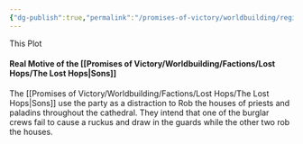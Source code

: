 ```yaml
---
{"dg-publish":true,"permalink":"/promises-of-victory/worldbuilding/regions/lichtachte/heist-on-the-cathedral-plot/","title":"Heist on the Cathedral Plot","noteIcon":"Plot","created":"2023-01-25T02:26:53.859+01:00","updated":"2023-03-29T21:37:48.100+02:00"}
---
```


This Plot 

#### Real Motive of the [[Promises of Victory/Worldbuilding/Factions/Lost Hops/The Lost Hops\|Sons]]
The [[Promises of Victory/Worldbuilding/Factions/Lost Hops/The Lost Hops\|Sons]] use the party as a distraction to Rob the houses of priests and paladins throughout the cathedral. They intend that one of the burglar crews fail to cause a ruckus and draw in the guards while the other two rob the houses.
